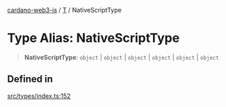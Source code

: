 [cardano-web3-js](../../../index.md) / [T](../index.md) / NativeScriptType

# Type Alias: NativeScriptType

> **NativeScriptType**: `object` \| `object` \| `object` \| `object` \| `object` \| `object`

## Defined in

[src/types/index.ts:152](https://github.com/xray-network/cardano-web3-js/blob/51359f53a33988f2d248eab0454f4ef69063970a/src/types/index.ts#L152)
